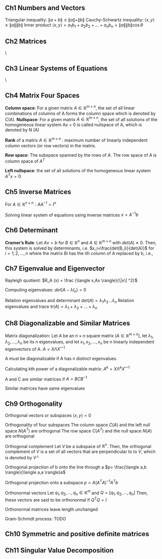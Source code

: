 ## Ch1 Numbers and Vectors
Triangular inequality:
$\|a+b\| ≤ \|a\|+\|b\|$
Cauchy-Schwartz inequality:
$\langle x,y \rangle ≤ \|a\| \|b\|$
Inner product
$\langle x,y \rangle = a_1b_1 + a_2b_2 +. . . + a_nb_n = \|a\|\|b\|\cos \theta$

## Ch2 Matrices
\\
## Ch3 Linear Systems of Equations
\\
## Ch4 Matrix Four Spaces
**Column space**: For a given matrix $A \in \mathbb{R}^{m\times n}$, the set of all linear combinations of columns of A forms the column space which is denoted by C(A).
**Nullspace**: For a given matrix $A \in \mathbb{R}^{m\times n}$, the set of all solutions of the homogeneous linear system Ax = 0 is called nullspace of A, which is denoted by N (A)

**Rank** of a matrix $A \in \mathbb{R}^{m\times n}$ : maximum number of linearly independent column vectors (or row vectors) in the matrix.

**Row space**: The subspace spanned by the rows of $A$. The row space of $A$ is column space of $A^T$

**Left nullspace**: the set of all solutions of the homogeneous linear system $A^T x = 0$

## Ch5 Inverse Matrices
For $A \in \mathbb{R}^{n\times n}:  AA^{-1}=I^n$

Solving linear system of equations using inverse matrices
$x = A^{-1}b$

## Ch6 Determinant
**Cramer’s Rule**:
Let $Ax= b$ for $B \in \mathbb{R}^{n}$ and $A \in \mathbb{R}^{m\times n}$ with $det(A) ≠ 0$. Then, this system is solved by determinants, i.e.
$x_i=\frac{det(B_i)}{det(A)}$ for $i = 1,2,...,n$
where the matrix Bi has the ith column of A replaced by b, i.e.,

## Ch7 Eigenvalue and Eigenvector
Rayleigh quotient:
$R_A (x) = \frac {\langle x,Ax \rangle}{\|x\| ^2}$

Computing eigenvalues:
$det(A - \lambda I_n) = 0$

Relation eigenvalues and determinant
$det(A) = \lambda _1  \lambda _2 ...  \lambda _n$
Relation eigenvalues and trace
$tr(A) = \lambda _1 + \lambda _2 + ... + \lambda _n$
## Ch8 Diagonalizable and Similar Matrices
Matrix diagonalization:
Let $A$ be an $n \times n$ square matrix ($A \in \mathbb{R}^{m\times n}$), let $\lambda _1,  \lambda _2, ...,  \lambda _n$ be its n eigenvalues, and let $x_1, x_2, . . . , x_n$ be n linearly independent eigenvectors of A.
$A = X \Lambda X^{—1}$

A must be diagonalizable if A has n distinct eigenvalues.

Calculating kth power of a diagonalizable matrix:
$A^k = X \Lambda ^k X^{—1}$

A and C are similar matrices if $A = BCB^{-1}$

Similar matrices have same eigenvalues
## Ch9 Orthogonality
Orthogonal vectors or subspaces
$\langle x,y \rangle = 0$

Orthogonality of four subspaces
The column space $C(A)$ and the left null space $N (A^T)$ are orthogonal
The row space $C(A^T )$ and the null space $N (A)$ are orthogonal

Orthogonal complement
Let $V$ be a subspace of $\mathbb{R}^n$. Then, the orthogonal complement of $V$ is a set of all vectors that are perpendicular to to $V$, which is denoted by $V^{\bot}$

Orthogonal projection of b onto the line through a
$p= \frac{\langle a,b \rangle}{\langle a,a \rangle}a$

Orthogonal projection onto a subspace
$p= A(A^TA)^{-1}A^T b$

Orthonormal vectors
Let $q_1, q_2, . . . , q_n \in \mathbb{R}^m$ and $Q = [ q_1, q_2, . . . , q_n ]$ Then, these vectors are said to be orthonormal if $Q^T Q= I$

Orthonormal matrices leave length unchanged

Gram-Schmidt process:
TODO

## Ch10 Symmetric and positive definite matrices

## Ch11 Singular Value Decomposition